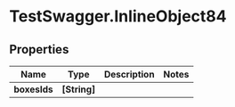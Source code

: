 # TestSwagger.InlineObject84

## Properties

Name | Type | Description | Notes
------------ | ------------- | ------------- | -------------
**boxesIds** | **[String]** |  | 


